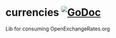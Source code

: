 currencies [![GoDoc](https://godoc.org/github.com/fundary/currencies?status.svg)](https://godoc.org/github.com/fundary/currencies)
==========

Lib for consuming OpenExchangeRates.org
